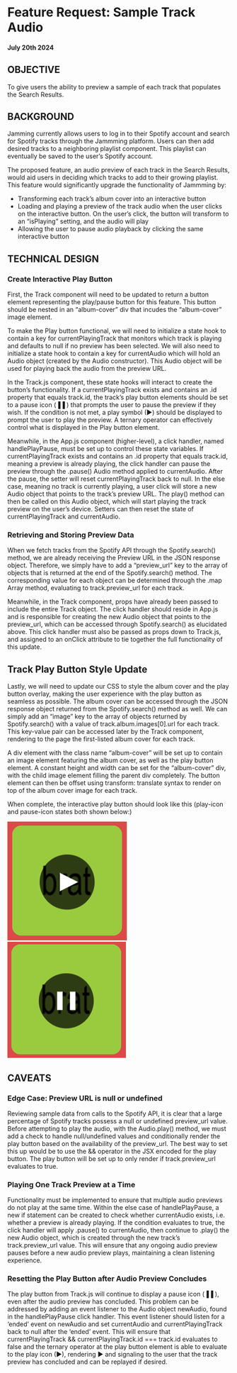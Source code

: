 # Feature Request: Sample Track Audio

#### July 20th 2024

## OBJECTIVE

To give users the ability to preview a sample of each track that populates the Search Results.

## BACKGROUND 

Jamming currently allows users to log in to their Spotify account and search for Spotify tracks through the Jammming platform. Users can then add desired tracks to a neighboring playlist component. This playlist can eventually be saved to the user’s Spotify account. 

The proposed feature, an audio preview of each track in the Search Results, would aid users in deciding which tracks to add to their growing playlist. This feature would significantly upgrade the functionality of Jammming by:

- Transforming each track’s album cover into an interactive button 
- Loading and playing a preview of the track audio when the user clicks on the interactive button. On the user’s click, the button will transform to an “isPlaying” setting, and the audio will play
- Allowing the user to pause audio playback by clicking the same interactive button

## TECHNICAL DESIGN

### Create Interactive Play Button

First, the Track component will need to be updated to return a button element representing the play/pause button for this feature. This button should be nested in an “album-cover” div that incudes the “album-cover” image element. 

To make the Play button functional, we will need to initialize a state hook to contain a key for currentPlayingTrack that monitors which track is playing and defaults to null if no preview has been selected. We will also need to initialize a state hook to contain a key for currentAudio which will hold an Audio object (created by the Audio constructor). This Audio object will be used for playing back the audio from the preview URL. 

In the Track.js component, these state hooks will interact to create the button’s functionality. If a currentPlayingTrack exists and contains an .id property that equals track.id, the track’s play button elements should be set to a pause icon (▐▐ ) that prompts the user to pause the preview if they wish. If the condition is not met, a play symbol (▶) should be displayed to prompt the user to play the preview. A ternary operator can effectively control what is displayed in the Play button element.

Meanwhile, in the App.js component (higher-level), a click handler, named handlePlayPause, must be set up to control these state variables. If currentPlayingTrack exists and contains an .id property that equals track.id, meaning a preview is already playing, the click handler can pause the preview through the .pause() Audio method applied to currentAudio. After the pause, the setter will reset currentPlayingTrack back to null. In the else case, meaning no track is currently playing, a user click will store a new Audio object that points to the track’s preview URL. The play() method can then be called on this Audio object, which will start playing the track preview on the user’s device. Setters can then reset the state of currentPlayingTrack and currentAudio.

### Retrieving and Storing Preview Data

When we fetch tracks from the Spotify API through the Spotify.search() method, we are already receiving the Preview URL in the JSON response object. Therefore, we simply have to add a “preview_url” key to the array of objects that is returned at the end of the Spotify.search() method. The corresponding value for each object can be determined through the .map Array method, evaluating to track.preview_url for each track.

Meanwhile, in the Track component, props have already been passed to include the entire Track object. The click handler should reside in App.js and is responsible for creating the new Audio object that points to the preview_url, which can be accessed through Spotify.search() as elucidated above. This click handler must also be passed as props down to Track.js, and assigned to an onClick attribute to tie together the full functionality of this update.

## Track Play Button Style Update

Lastly, we will need to update our CSS to style the album cover and the play button overlay, making the user experience with the play button as seamless as possible. The album cover can be accessed through the JSON response object returned from the Spotify.search() method as well. We can simply add an “image” key to the array of objects returned by Spotify.search() with a value of track.album.images[0].url for each track. This key-value pair can be accessed later by the Track component, rendering to the page the first-listed album cover for each track. 

A div element with the class name “album-cover” will be set up to contain an image element featuring the album cover, as well as the play button element. A constant height and width can be set for the “album-cover” div, with the child image element filling the parent div completely. The button element can then be offset using transform: translate syntax to render on top of the album cover image for each track.

When complete, the interactive play button should look like this (play-icon and pause-icon states both shown below:)

![play icon](/feature-requests/images/play-icon.png)
![pause icon](/feature-requests/images/pause-icon.png)


## CAVEATS

### Edge Case: Preview URL is null or undefined

Reviewing sample data from calls to the Spotify API, it is clear that a large percentage of Spotify tracks possess a null or undefined preview_url value. Before attempting to play the audio, with the Audio.play() method, we must add a check to handle null/undefined values and conditionally render the play button based on the availability of the preview_url. The best way to set this up would be to use the && operator in the JSX encoded for the play button. The play button will be set up to only render if track.preview_url evaluates to true. 

### Playing One Track Preview at a Time

Functionality must be implemented to ensure that multiple audio previews do not play at the same time. Within the else case of handlePlayPause, a new if statement can be created to check whether currentAudio exists, i.e. whether a preview is already playing. If the condition evaluates to true, the click handler will apply .pause() to currentAudio, then continue to .play() the new Audio object, which is created through the new track’s track.preview_url value. This will ensure that any ongoing audio preview pauses before a new audio preview plays, maintaining a clean listening experience. 

### Resetting the Play Button after Audio Preview Concludes

The play button from Track.js will continue to display a pause icon (▐▐ ), even after the audio preview has concluded. This problem can be addressed by adding an event listener to the Audio object newAudio, found in the handlePlayPause click handler. This event listener should listen for a ‘ended’ event on newAudio and set currentAudio and currentPlayingTrack back to null after the ‘ended’ event. This will ensure that currentPlayingTrack && currentPlayingTrack.id === track.id evaluates to false and the ternary operator at the play button element is able to evaluate to the play icon (▶), rendering  ▶ and signaling to the user that the track preview has concluded and can be replayed if desired.
